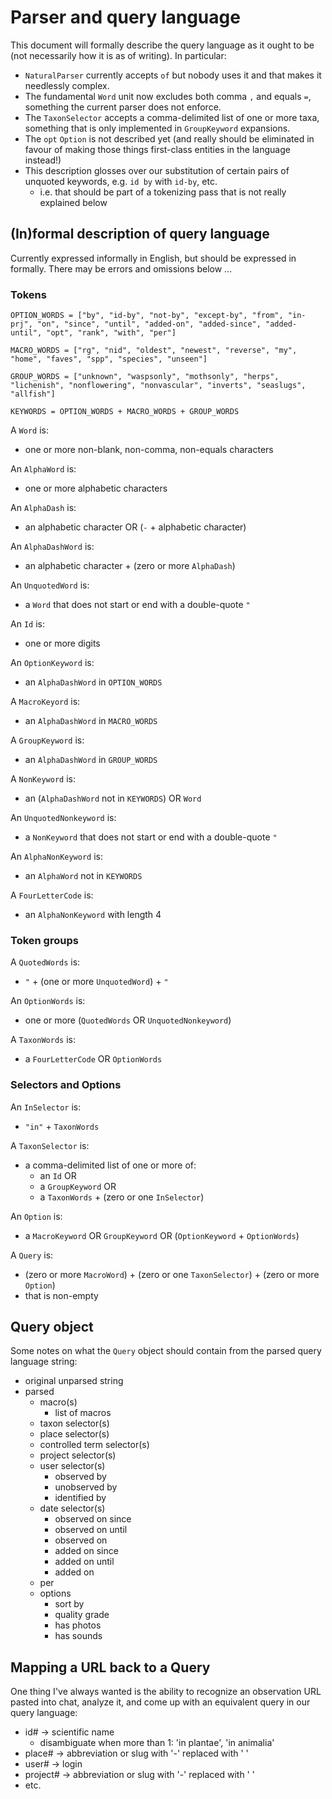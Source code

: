 # Parser and query language

This document will formally describe the query language as it ought to be (not necessarily how it is as of writing). In particular:

- `NaturalParser` currently accepts `of` but nobody uses it and that makes it needlessly complex.  
- The fundamental `Word` unit now excludes both comma `,` and equals `=`, something the current parser does not enforce.
- The `TaxonSelector` accepts a comma-delimited list of one or more taxa, something that is only implemented in `GroupKeyword` expansions.
- The `opt` `Option` is not described yet (and really should be eliminated in favour of making those things first-class entities in the language instead!)
- This description glosses over our substitution of certain pairs of unquoted keywords, e.g. `id by` with `id-by`, etc.
    - i.e. that should be part of a tokenizing pass that is not really explained below

## (In)formal description of query language

Currently expressed informally in English, but should be expressed in formally. There may be errors and omissions below ...

### Tokens

`OPTION_WORDS = ["by", "id-by", "not-by", "except-by", "from", "in-prj", "on", "since", "until", "added-on", "added-since", "added-until", "opt", "rank", "with", "per"]`  

`MACRO_WORDS = ["rg", "nid", "oldest", "newest", "reverse", "my", "home", "faves", "spp", "species", "unseen"]`  

`GROUP_WORDS = ["unknown", "waspsonly", "mothsonly", "herps", "lichenish", "nonflowering", "nonvascular", "inverts", "seaslugs", "allfish"]`  

`KEYWORDS = OPTION_WORDS + MACRO_WORDS + GROUP_WORDS`

A `Word` is:

- one or more non-blank, non-comma, non-equals characters

An `AlphaWord` is:

- one or more alphabetic characters
  
An `AlphaDash` is:

- an alphabetic character OR (`-` + alphabetic character)

An `AlphaDashWord` is:

- an alphabetic character + (zero or more `AlphaDash`)

An `UnquotedWord` is:

- a `Word` that does not start or end with a double-quote `"`

An `Id` is:

- one or more digits  

An `OptionKeyword` is:

- an `AlphaDashWord` in `OPTION_WORDS`

A `MacroKeyord` is:

- an `AlphaDashWord` in `MACRO_WORDS`

A `GroupKeyword` is:

- an `AlphaDashWord` in `GROUP_WORDS`
 
A `NonKeyword` is:

- an (`AlphaDashWord` not in `KEYWORDS`) OR `Word`

An `UnquotedNonkeyword` is:

- a `NonKeyword` that does not start or end with a double-quote `"`
  
An `AlphaNonKeyword` is:

- an `AlphaWord` not in `KEYWORDS`

A `FourLetterCode` is:

- an `AlphaNonKeyword` with length 4

### Token groups

A `QuotedWords` is:

- `"` + (one or more `UnquotedWord`) + `"`

An `OptionWords` is:

- one or more (`QuotedWords` OR `UnquotedNonkeyword`)

A `TaxonWords` is:

- a `FourLetterCode` OR `OptionWords`

### Selectors and Options
  
An `InSelector` is:

- `"in"` + `TaxonWords`

A `TaxonSelector` is:

- a comma-delimited list of one or more of:
	+  an `Id` OR  
	+  a `GroupKeyword` OR
	+  a `TaxonWords` + (zero or one `InSelector`)

An `Option` is:

- a `MacroKeyword` OR `GroupKeyword` OR (`OptionKeyword` + `OptionWords`)

A `Query` is:  
  
- (zero or more `MacroWord`) + (zero or one `TaxonSelector`) + (zero or more `Option`)
- that is non-empty

## Query object  

Some notes on what the `Query` object should contain from the parsed query language string:

+ original unparsed string
+ parsed
	+ macro(s)
		* list of macros
    + taxon selector(s)
    + place selector(s)
    + controlled term selector(s)
    + project selector(s)
    + user selector(s)
	    * observed by
	    * unobserved by
	    * identified by
    + date selector(s)
	    * observed on since
	    * observed on until
	    * observed on
	    * added on since
	    * added on until
	    * added on
    + per
    + options
	    * sort by
	    * quality grade
	    * has photos
	    * has sounds

## Mapping a URL back to a Query

One thing I've always wanted is the ability to recognize an observation URL pasted into chat, analyze it, and come up with an equivalent query in our query language: 

- id# -> scientific name
	+ disambiguate when more than 1: 'in plantae', 'in animalia'
- place# -> abbreviation or slug with '-' replaced with ' '
- user# -> login
- project# -> abbreviation or slug with '-' replaced with ' '
- etc.

